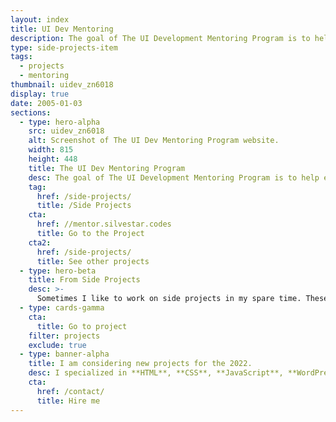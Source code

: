 ```yaml
---
layout: index
title: UI Dev Mentoring
description: The goal of The UI Development Mentoring Program is to help everyone become a better UI developer.
type: side-projects-item
tags:
  - projects
  - mentoring
thumbnail: uidev_zn6018
display: true
date: 2005-01-03
sections:
  - type: hero-alpha
    src: uidev_zn6018
    alt: Screenshot of The UI Dev Mentoring Program website.
    width: 815
    height: 448
    title: The UI Dev Mentoring Program
    desc: The goal of The UI Development Mentoring Program is to help everyone become a better UI developer.
    tag:
      href: /side-projects/
      title: /Side Projects
    cta:
      href: //mentor.silvestar.codes
      title: Go to the Project
    cta2:
      href: /side-projects/
      title: See other projects
  - type: hero-beta
    title: From Side Projects
    desc: >-
      Sometimes I like to work on side projects in my spare time. These are my other open-source side projects.
  - type: cards-gamma
    cta:
      title: Go to project
    filter: projects
    exclude: true
  - type: banner-alpha
    title: I am considering new projects for the 2022.
    desc: I specialized in **HTML**, **CSS**, **JavaScript**, **WordPress**, **Shopify**, and **JAMstack** technologies.
    cta:
      href: /contact/
      title: Hire me
---
```


